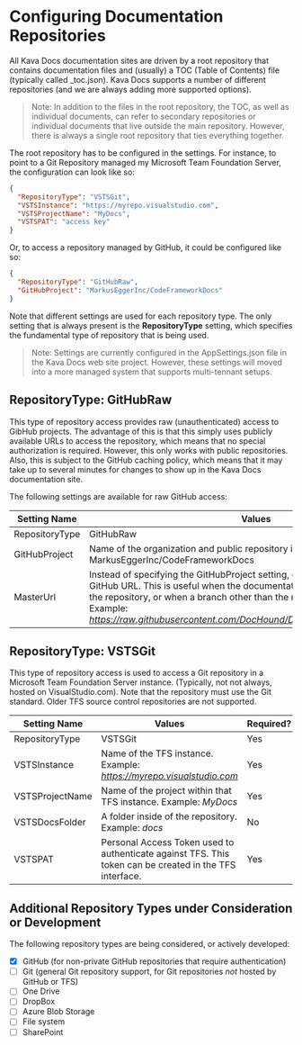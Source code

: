 # Configuring Documentation Repositories

All Kava Docs documentation sites are driven by a root repository that contains documentation files and (usually) a TOC (Table of Contents) file (typically called _toc.json). Kava Docs supports a number of different repositories (and we are always adding more supported options). 

> Note: In addition to the files in the root repository, the TOC, as well as individual documents, can refer to secondary repositories or individual documents that live outside the main repository. However, there is always a single root repository that ties everything together.

The root repository has to be configured in the settings. For instance, to point to a Git Repository managed my Microsoft Team Foundation Server, the configuration can look like so:

```json
{
  "RepositoryType": "VSTSGit",
  "VSTSInstance": "https://myrepo.visualstudio.com",
  "VSTSProjectName": "MyDocs",
  "VSTSPAT": "access key"
}
```

Or, to access a repository managed by GitHub, it could be configured like so:

```json
{
  "RepositoryType": "GitHubRaw",
  "GitHubProject": "MarkusEggerInc/CodeFrameworkDocs"
}
```

Note that different settings are used for each repository type. The only setting that is always present is the **RepositoryType** setting, which specifies the fundamental type of repository that is being used.

> Note: Settings are currently configured in the AppSettings.json file in the Kava Docs web site project. However, these settings will moved into a more managed system that supports multi-tennant setups.

## RepositoryType: GitHubRaw

This type of repository access provides raw (unauthenticated) access to GibHub projects. The advantage of this is that this simply uses publicly available URLs to access the repository, which means that no special authorization is required. However, this only works with public repositories. Also, this is subject to the GitHub caching policy, which means that it may take up to several minutes for changes to show up in the Kava Docs documentation site.

The following settings are available for raw GitHub access:

| Setting Name | Values | Required? |
|--------------|--------|-----------|
| RepositoryType | GitHubRaw | Yes |
| GitHubProject | Name of the organization and public repository in GitHub. Example: MarkusEggerInc/CodeFrameworkDocs | No |
| MasterUrl | Instead of specifying the GitHubProject setting, one can specify a full raw GitHub URL. This is useful when the documentation starts as a sub-folder of the repository, or when a branch other than the master branch is desired. Example: *https://raw.githubusercontent.com/DocHound/DocHoundEngine/master/Docs/*  | No |

## RepositoryType: VSTSGit

This type of repository access is used to access a Git repository in a Microsoft Team Foundation Server instance. (Typically, not not always, hosted on VisualStudio.com). Note that the repository must use the Git standard. Older TFS source control repositories are not supported.


| Setting Name | Values       | Required?    |
|--------------|--------------|--------------|
| RepositoryType | VSTSGit      | Yes          |
| VSTSInstance | Name of the TFS instance. Example: *https://myrepo.visualstudio.com* | Yes          |
| VSTSProjectName | Name of the project within that TFS instance. Example: *MyDocs* | Yes          |
| VSTSDocsFolder | A folder inside of the repository. Example: *docs* | No            |
| VSTSPAT      | Personal Access Token used to authenticate against TFS. This token can be created in the TFS interface. | Yes          |

## Additional Repository Types under Consideration or Development
The following repository types are being considered, or actively developed:

* [x] GitHub (for non-private GitHub repositories that require authentication)
* [ ] Git (general Git repository support, for Git repositories *not* hosted by GitHub or TFS)
* [ ] One Drive
* [ ] DropBox
* [ ] Azure Blob Storage
* [ ] File system
* [ ] SharePoint
